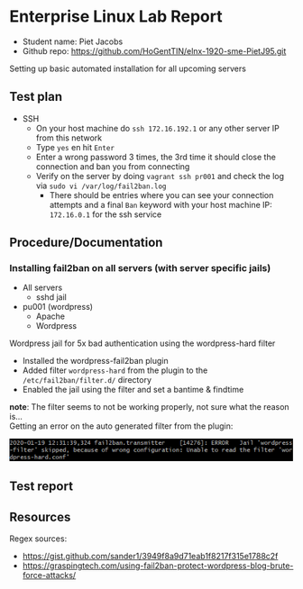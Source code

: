# Enterprise Linux Lab Report

- Student name: Piet Jacobs
- Github repo: <https://github.com/HoGentTIN/elnx-1920-sme-PietJ95.git>

Setting up basic automated installation for all upcoming servers

## Test plan

- SSH
    - On your host machine do `ssh 172.16.192.1` or any other server IP from this network
    - Type `yes` en hit `Enter`
    - Enter a wrong password 3 times, the 3rd time it should close the connection and ban you from connecting
    - Verify on the server by doing `vagrant ssh pr001` and check the log via `sudo vi /var/log/fail2ban.log`
        - There should be entries where you can see your connection attempts and a final `Ban` keyword with your host machine IP: `172.16.0.1` for the ssh service


## Procedure/Documentation
### Installing fail2ban on all servers (with server specific jails)

- All servers
    - sshd jail
- pu001 (wordpress)
    - Apache
    - Wordpress

Wordpress jail for 5x bad authentication using the wordpress-hard filter
- Installed the wordpress-fail2ban plugin
- Added filter `wordpress-hard` from the plugin to the `/etc/fail2ban/filter.d/` directory
- Enabled the jail using the filter and set a bantime & findtime

**note**: The filter seems to not be working properly, not sure what the reason is...  
Getting an error on the auto generated filter from the plugin:

![f2b error](./f2b_wordpress_error.PNG)

## Test report


    
## Resources
Regex sources: 
- https://gist.github.com/sander1/3949f8a9d71eab1f8217f315e1788c2f
- https://graspingtech.com/using-fail2ban-protect-wordpress-blog-brute-force-attacks/